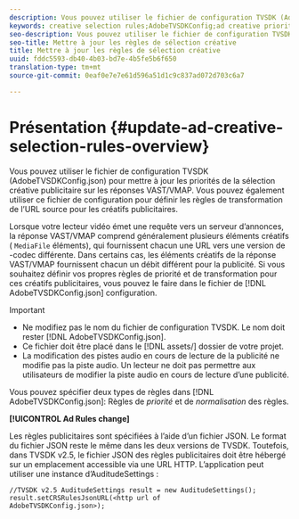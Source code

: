 ```yaml
---
description: Vous pouvez utiliser le fichier de configuration TVSDK (AdobeTVSDKConfig.json) pour mettre à jour les priorités de la sélection créative publicitaire sur les réponses VAST/VMAP. Vous pouvez également utiliser ce fichier de configuration pour définir les règles de transformation de l’URL source pour les créatifs publicitaires.
keywords: creative selection rules;AdobeTVSDKConfig;ad creative priorities;transformation rules
seo-description: Vous pouvez utiliser le fichier de configuration TVSDK (AdobeTVSDKConfig.json) pour mettre à jour les priorités de la sélection créative publicitaire sur les réponses VAST/VMAP. Vous pouvez également utiliser ce fichier de configuration pour définir les règles de transformation de l’URL source pour les créatifs publicitaires.
seo-title: Mettre à jour les règles de sélection créative
title: Mettre à jour les règles de sélection créative
uuid: fddc5593-db40-4b03-bd7e-4b5fe5b6f650
translation-type: tm+mt
source-git-commit: 0eaf0e7e7e61d596a51d1c9c837ad072d703c6a7

---
```



# Présentation {#update-ad-creative-selection-rules-overview}

Vous pouvez utiliser le fichier de configuration TVSDK (AdobeTVSDKConfig.json) pour mettre à jour les priorités de la sélection créative publicitaire sur les réponses VAST/VMAP. Vous pouvez également utiliser ce fichier de configuration pour définir les règles de transformation de l’URL source pour les créatifs publicitaires.

Lorsque votre lecteur vidéo émet une requête vers un serveur d’annonces, la réponse VAST/VMAP comprend généralement plusieurs éléments créatifs ( `MediaFile` éléments), qui fournissent chacun une URL vers une version de -codec différente. Dans certains cas, les éléments créatifs de la réponse VAST/VMAP fournissent chacun un débit différent pour la publicité. Si vous souhaitez définir vos propres règles de priorité et de transformation pour ces créatifs publicitaires, vous pouvez le faire dans le fichier de [!DNL AdobeTVSDKConfig.json] configuration.

>[!IMPORTANT]
>
>* Ne modifiez pas le nom du fichier de configuration TVSDK. Le nom doit rester [!DNL AdobeTVSDKConfig.json].
>* Ce fichier doit être placé dans le [!DNL assets/] dossier de votre projet.
>* La modification des pistes audio en cours de lecture de la publicité ne modifie pas la piste audio. Un lecteur ne doit pas permettre aux utilisateurs de modifier la piste audio en cours de lecture d’une publicité.
>



Vous pouvez spécifier deux types de règles dans [!DNL AdobeTVSDKConfig.json]: Règles de *priorité* et de *normalisation* des règles.

**[!UICONTROL Ad Rules change]**

<!--<a id="section_EDCE7C94156D4A47AA2FBAE9BE0390CE"></a>-->

Les règles publicitaires sont spécifiées à l’aide d’un fichier JSON. Le format du fichier JSON reste le même dans les deux versions de TVSDK. Toutefois, dans TVSDK v2.5, le fichier JSON des règles publicitaires doit être hébergé sur un emplacement accessible via une URL HTTP. L’application peut utiliser une instance d’AuditudeSettings :

```
//TVSDK v2.5 AuditudeSettings result = new AuditudeSettings(); 
result.setCRSRulesJsonURL(<http url of 
AdobeTVSDKConfig.json>);  
```

